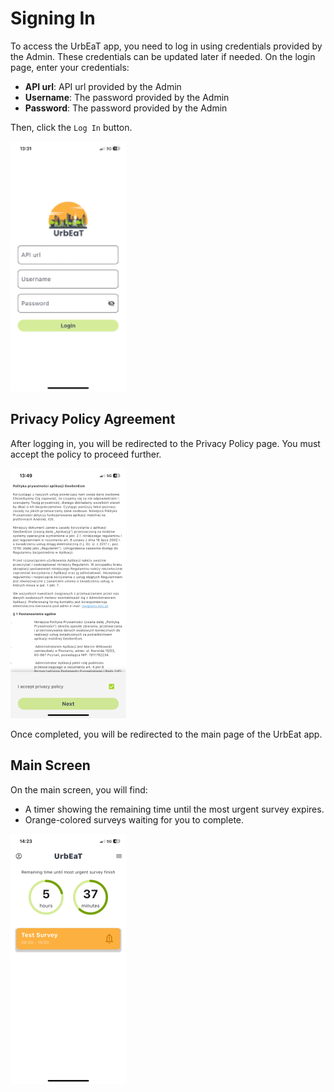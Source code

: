 # Signing In

To access the UrbEaT app, you need to log in using credentials provided by the Admin. These credentials can be updated later if needed.
On the login page, enter your credentials:
- **API url**: API url provided by the Admin
- **Username**: The password provided by the Admin
- **Password**: The password provided by the Admin

Then, click the `Log In` button.

![alt text](imgs/login_screen.PNG)

## Privacy Policy Agreement
After logging in, you will be redirected to the Privacy Policy page. You must accept the policy to proceed further.

![alt text](imgs/privacy_policy_screen.PNG)

Once completed, you will be redirected to the main page of the UrbEat app.

## Main Screen
On the main screen, you will find:
- A timer showing the remaining time until the most urgent survey expires.
- Orange-colored surveys waiting for you to complete.

![alt text](imgs/main_screen.PNG)